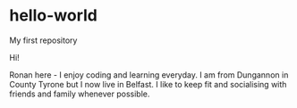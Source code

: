 # hello-world
My first repository

Hi!

Ronan here - I enjoy coding and learning everyday.
I am from Dungannon in County Tyrone but I now live in Belfast.
I like to keep fit and socialising with friends and family whenever possible.

